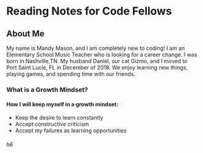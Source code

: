 # Reading Notes for Code Fellows

## About Me
My name is Mandy Mason, and I am completely new to coding! I am an Elementary School Music Teacher who is looking for a career change. I was born in Nashville,TN. My husband Daniel, our cat Gizmo, and I moved to Port Saint Lucie, FL in December of 2018. We enjoy learning new things, playing games, and spending time with our friends. 

### What is a Growth Mindset?

#### How I will keep myself in a growth mindset:

- Keep the desire to learn constantly
- Accept constructive criticism 
- Accept my failures as learning opportunities

###### h6



